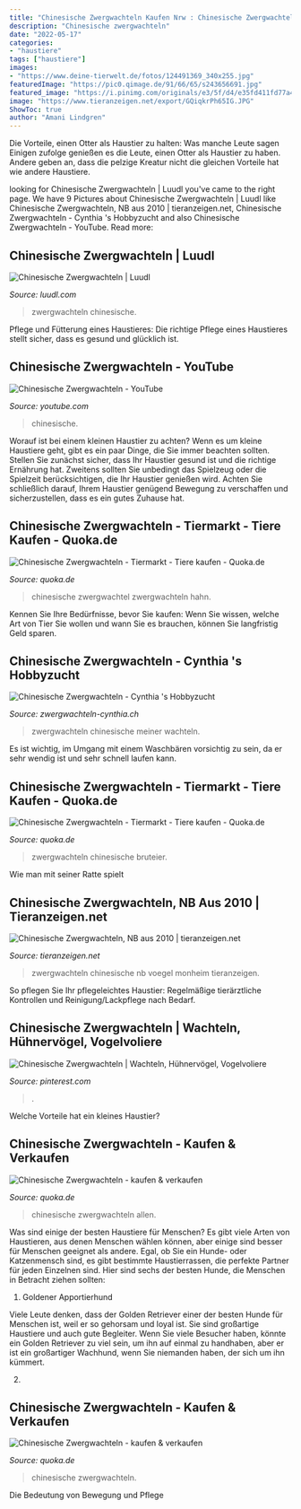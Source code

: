 ```yaml
---
title: "Chinesische Zwergwachteln Kaufen Nrw : Chinesische Zwergwachteln"
description: "Chinesische zwergwachteln"
date: "2022-05-17"
categories:
- "haustiere"
tags: ["haustiere"]
images:
- "https://www.deine-tierwelt.de/fotos/124491369_340x255.jpg"
featuredImage: "https://pic0.qimage.de/91/66/65/s243656691.jpg"
featured_image: "https://i.pinimg.com/originals/e3/5f/d4/e35fd411fd77a47fad79df2191aebfbf.jpg"
image: "https://www.tieranzeigen.net/export/GQiqkrPh65IG.JPG"
ShowToc: true
author: "Amani Lindgren"
---
```



Die Vorteile, einen Otter als Haustier zu halten: Was manche Leute sagen
Einigen zufolge genießen es die Leute, einen Otter als Haustier zu haben. Andere geben an, dass die pelzige Kreatur nicht die gleichen Vorteile hat wie andere Haustiere.

	

		
looking for Chinesische Zwergwachteln | Luudl you've came to the right page. We have 9 Pictures about Chinesische Zwergwachteln | Luudl like Chinesische Zwergwachteln, NB aus 2010 | tieranzeigen.net, Chinesische Zwergwachteln - Cynthia &#039;s Hobbyzucht and also Chinesische Zwergwachteln - YouTube. Read more:
		
    
## Chinesische Zwergwachteln | Luudl

<img loading=lazy src="https://www.luudl.com/storage/uploads/images/FB_IMG_1505502954608-a7KtnSjgLchX2RznowCf7JXmwZ99zk0lCvRt8YYU.webp" onerror="this.onerror=null;this.src='https://tse2.mm.bing.net/th?id=OIP.dBvxYcjna7E3xFy_M-Tz5QHaEK&amp;pid=15.1';" alt="Chinesische Zwergwachteln | Luudl">

_Source: luudl.com_

>zwergwachteln chinesische. 

	

Pflege und Fütterung eines Haustieres: Die richtige Pflege eines Haustieres stellt sicher, dass es gesund und glücklich ist.

    
## Chinesische Zwergwachteln - YouTube

<img loading=lazy src="https://i.ytimg.com/vi/OqANO4wFTJo/maxresdefault.jpg" onerror="this.onerror=null;this.src='https://tse3.mm.bing.net/th?id=OIP.fiisZMLHm7ynH5ntIFfpCwHaEK&amp;pid=15.1';" alt="Chinesische Zwergwachteln - YouTube">

_Source: youtube.com_

>chinesische. 

	

Worauf ist bei einem kleinen Haustier zu achten?
Wenn es um kleine Haustiere geht, gibt es ein paar Dinge, die Sie immer beachten sollten. Stellen Sie zunächst sicher, dass Ihr Haustier gesund ist und die richtige Ernährung hat. Zweitens sollten Sie unbedingt das Spielzeug oder die Spielzeit berücksichtigen, die Ihr Haustier genießen wird. Achten Sie schließlich darauf, Ihrem Haustier genügend Bewegung zu verschaffen und sicherzustellen, dass es ein gutes Zuhause hat.

    
## Chinesische Zwergwachteln - Tiermarkt - Tiere Kaufen - Quoka.de

<img loading=lazy src="https://pic0.qimage.de/67/15/20/r218201567.jpg" onerror="this.onerror=null;this.src='https://tse1.mm.bing.net/th?id=OIP.4npS_gCglkv3ARwrcOWtzAAAAA&amp;pid=15.1';" alt="Chinesische Zwergwachteln - Tiermarkt - Tiere kaufen - Quoka.de">

_Source: quoka.de_

>chinesische zwergwachtel zwergwachteln hahn. 

	

Kennen Sie Ihre Bedürfnisse, bevor Sie kaufen: Wenn Sie wissen, welche Art von Tier Sie wollen und wann Sie es brauchen, können Sie langfristig Geld sparen.

    
## Chinesische Zwergwachteln - Cynthia &#039;s Hobbyzucht

<img loading=lazy src="https://image.jimcdn.com/app/cms/image/transf/dimension=2048x2048:format=jpg/path/sa9146a3af2452ca3/image/i0ae6f9a2d7f44d41/version/1604966948/image.jpg" onerror="this.onerror=null;this.src='https://tse4.mm.bing.net/th?id=OIP.19fRGoo5t8GMQjdxhOi82QHaFM&amp;pid=15.1';" alt="Chinesische Zwergwachteln - Cynthia &#039;s Hobbyzucht">

_Source: zwergwachteln-cynthia.ch_

>zwergwachteln chinesische meiner wachteln. 

	

Es ist wichtig, im Umgang mit einem Waschbären vorsichtig zu sein, da er sehr wendig ist und sehr schnell laufen kann.

    
## Chinesische Zwergwachteln - Tiermarkt - Tiere Kaufen - Quoka.de

<img loading=lazy src="https://www.deine-tierwelt.de/fotos/124491369_340x255.jpg" onerror="this.onerror=null;this.src='https://tse3.mm.bing.net/th?id=OIP.CXKJX-8IvZjhC5DdAYl2FgAAAA&amp;pid=15.1';" alt="Chinesische Zwergwachteln - Tiermarkt - Tiere kaufen - Quoka.de">

_Source: quoka.de_

>zwergwachteln chinesische bruteier. 

	

Wie man mit seiner Ratte spielt

    
## Chinesische Zwergwachteln, NB Aus 2010 | Tieranzeigen.net

<img loading=lazy src="https://www.tieranzeigen.net/export/GQiqkrPh65IG.JPG" onerror="this.onerror=null;this.src='https://tse1.mm.bing.net/th?id=OIP.IiK1VYXK5cJ9LcGBmgIqgwHaGy&amp;pid=15.1';" alt="Chinesische Zwergwachteln, NB aus 2010 | tieranzeigen.net">

_Source: tieranzeigen.net_

>zwergwachteln chinesische nb voegel monheim tieranzeigen. 

	

So pflegen Sie Ihr pflegeleichtes Haustier: Regelmäßige tierärztliche Kontrollen und Reinigung/Lackpflege nach Bedarf.

    
## Chinesische Zwergwachteln | Wachteln, Hühnervögel, Vogelvoliere

<img loading=lazy src="https://i.pinimg.com/originals/e3/5f/d4/e35fd411fd77a47fad79df2191aebfbf.jpg" onerror="this.onerror=null;this.src='https://tse2.mm.bing.net/th?id=OIP.YJzUkOB5p7Wq4akWgAqZMAHaHa&amp;pid=15.1';" alt="Chinesische Zwergwachteln | Wachteln, Hühnervögel, Vogelvoliere">

_Source: pinterest.com_

>. 

	

Welche Vorteile hat ein kleines Haustier?

    
## Chinesische Zwergwachteln - Kaufen &amp; Verkaufen

<img loading=lazy src="https://pic0.qimage.de/87/55/36/s247365587.jpg" onerror="this.onerror=null;this.src='https://tse4.mm.bing.net/th?id=OIP.F87d45wY9JKejvNhBQwuwwAAAA&amp;pid=15.1';" alt="Chinesische Zwergwachteln - kaufen &amp; verkaufen">

_Source: quoka.de_

>chinesische zwergwachteln allen. 

	

Was sind einige der besten Haustiere für Menschen?
Es gibt viele Arten von Haustieren, aus denen Menschen wählen können, aber einige sind besser für Menschen geeignet als andere. Egal, ob Sie ein Hunde- oder Katzenmensch sind, es gibt bestimmte Haustierrassen, die perfekte Partner für jeden Einzelnen sind. Hier sind sechs der besten Hunde, die Menschen in Betracht ziehen sollten:
1. Goldener Apportierhund

Viele Leute denken, dass der Golden Retriever einer der besten Hunde für Menschen ist, weil er so gehorsam und loyal ist. Sie sind großartige Haustiere und auch gute Begleiter. Wenn Sie viele Besucher haben, könnte ein Golden Retriever zu viel sein, um ihn auf einmal zu handhaben, aber er ist ein großartiger Wachhund, wenn Sie niemanden haben, der sich um ihn kümmert.

2.

    
## Chinesische Zwergwachteln - Kaufen &amp; Verkaufen

<img loading=lazy src="https://pic0.qimage.de/91/66/65/s243656691.jpg" onerror="this.onerror=null;this.src='https://tse1.mm.bing.net/th?id=OIP.QRSRROMCqOTXAjHSzQXVrwAAAA&amp;pid=15.1';" alt="Chinesische Zwergwachteln - kaufen &amp; verkaufen">

_Source: quoka.de_

>chinesische zwergwachteln. 

	

Die Bedeutung von Bewegung und Pflege

